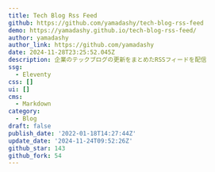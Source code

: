 ```yaml
---
title: Tech Blog Rss Feed
github: https://github.com/yamadashy/tech-blog-rss-feed
demo: https://yamadashy.github.io/tech-blog-rss-feed/
author: yamadashy
author_link: https://github.com/yamadashy
date: 2024-11-28T23:25:52.045Z
description: 企業のテックブログの更新をまとめたRSSフィードを配信
ssg:
  - Eleventy
css: []
ui: []
cms:
  - Markdown
category:
  - Blog
draft: false
publish_date: '2022-01-18T14:27:44Z'
update_date: '2024-11-24T09:52:26Z'
github_star: 143
github_fork: 54
---
```

